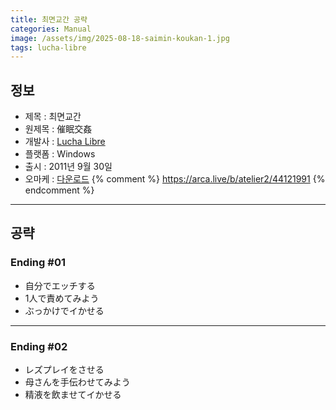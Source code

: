 ```yaml
---
title: 최면교간 공략
categories: Manual
image: /assets/img/2025-08-18-saimin-koukan-1.jpg
tags: lucha-libre
---
```


## 정보

* 제목 : 최면교간
* 원제목 : 催眠交姦
* 개발사 : [Lucha Libre](/tags/lucha-libre)
* 플랫폼 : Windows
* 출시 : 2011년 9월 30일
* 오마케 : [다운로드](/assets/omake/saimin-koukan.zip)
{% comment %}
https://arca.live/b/atelier2/44121991
{% endcomment %}

---

## 공략

### Ending #01

* 自分でエッチする
* 1人で責めてみよう
* ぶっかけでイかせる

---

### Ending #02

* レズプレイをさせる
* 母さんを手伝わせてみよう
* 精液を飲ませてイかせる
